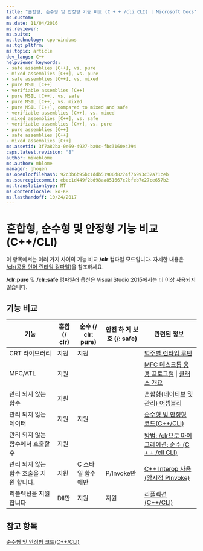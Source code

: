 ```yaml
---
title: "혼합형, 순수형 및 안정형 기능 비교 (C + + /cli CLI) | Microsoft Docs"
ms.custom: 
ms.date: 11/04/2016
ms.reviewer: 
ms.suite: 
ms.technology: cpp-windows
ms.tgt_pltfrm: 
ms.topic: article
dev_langs: C++
helpviewer_keywords:
- safe assemblies [C++], vs. pure
- mixed assemblies [C++], vs. pure
- safe assemblies [C++], vs. mixed
- pure MSIL [C++]
- verifiable assemblies [C++]
- pure MSIL [C++], vs. safe
- pure MSIL [C++], vs. mixed
- pure MSIL [C++], compared to mixed and safe
- verifiable assemblies [C++], vs. mixed
- mixed assemblies [C++], vs. safe
- verifiable assemblies [C++], vs. pure
- pure assemblies [C++]
- safe assemblies [C++]
- mixed assemblies [C++]
ms.assetid: 3f7a82ba-0e69-4927-ba0c-fbc3160e4394
caps.latest.revision: "8"
author: mikeblome
ms.author: mblome
manager: ghogen
ms.openlocfilehash: 92c3b6b95bc1ddb51900d8274f76993c32a71ceb
ms.sourcegitcommit: ebec1d449f2bd98aa851667c2bfeb7e27ce657b2
ms.translationtype: MT
ms.contentlocale: ko-KR
ms.lasthandoff: 10/24/2017
---
```

# <a name="mixed-pure-and-verifiable-feature-comparison-ccli"></a>혼합형, 순수형 및 안정형 기능 비교(C++/CLI)
이 항목에서는 여러 가지 사이의 기능 비교 **/clr** 컴파일 모드입니다. 자세한 내용은 [/clr(공용 언어 런타임 컴파일)](../build/reference/clr-common-language-runtime-compilation.md)을 참조하세요.  
  
 **/clr:pure** 및 **/clr:safe** 컴파일러 옵션은 Visual Studio 2015에서는 더 이상 사용되지 않습니다.  
  
## <a name="feature-comparison"></a>기능 비교  
  
|기능|혼합 (/ clr)|순수 (/ clr: pure)|안전 하 게 보호 (/: safe)|관련된 정보|  
|-------------|---------------------|-------------------------|-------------------------|-------------------------|  
|CRT 라이브러리|지원|지원||[범주별 런타임 루틴](../c-runtime-library/run-time-routines-by-category.md)|  
|MFC/ATL|지원|||[MFC 데스크톱 응용 프로그램](../mfc/mfc-desktop-applications.md) &#124; [클래스 개요](../atl/atl-class-overview.md)|  
|관리 되지 않는 함수|지원|||[혼합형(네이티브 및 관리) 어셈블리](../dotnet/mixed-native-and-managed-assemblies.md)|  
|관리 되지 않는 데이터|지원|지원||[순수형 및 안정형 코드(C++/CLI)](../dotnet/pure-and-verifiable-code-cpp-cli.md)|  
|관리 되지 않는 함수에서 호출할 수|지원|||[방법: /clr으로 마이그레이션: 순수 (C + + /cli CLI)](../dotnet/how-to-migrate-to-clr-pure-cpp-cli.md)|  
|관리 되지 않는 함수 호출을 지원 합니다.|지원|C 스타일 함수에만|P/Invoke만|[C++ Interop 사용(암시적 PInvoke)](../dotnet/using-cpp-interop-implicit-pinvoke.md)|  
|리플렉션을 지원합니다|Dll만|지원|지원|[리플렉션(C++/CLI)](../dotnet/reflection-cpp-cli.md)|  
  
## <a name="see-also"></a>참고 항목  
 [순수형 및 안정형 코드(C++/CLI)](../dotnet/pure-and-verifiable-code-cpp-cli.md)